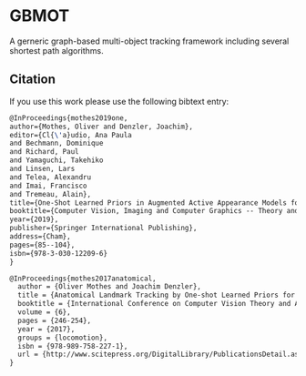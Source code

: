 # GBMOT
A gerneric graph-based multi-object tracking framework including several shortest path algorithms.


## Citation

If you use this work please use the following bibtext entry:

```tex
@InProceedings{mothes2019one,
author={Mothes, Oliver and Denzler, Joachim},
editor={Cl{\'a}udio, Ana Paula
and Bechmann, Dominique
and Richard, Paul
and Yamaguchi, Takehiko
and Linsen, Lars
and Telea, Alexandru
and Imai, Francisco
and Tremeau, Alain},
title={One-Shot Learned Priors in Augmented Active Appearance Models for Anatomical Landmark Tracking},
booktitle={Computer Vision, Imaging and Computer Graphics -- Theory and Applications},
year={2019},
publisher={Springer International Publishing},
address={Cham},
pages={85--104},
isbn={978-3-030-12209-6}
}
```

```tex
@InProceedings{mothes2017anatomical,
  author = {Oliver Mothes and Joachim Denzler},
  title = {Anatomical Landmark Tracking by One-shot Learned Priors for Augmented Active Appearance Models},
  booktitle = {International Conference on Computer Vision Theory and Applications (VISAPP)},
  volume = {6},
  pages = {246-254},
  year = {2017},
  groups = {locomotion},
  isbn = {978-989-758-227-1},
  url = {http://www.scitepress.org/DigitalLibrary/PublicationsDetail.aspx?ID=/rbNlt9UhtA=&t=1},
}
```
